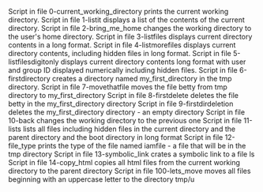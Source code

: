 Script in file 0-current_working_directory prints the current working directory.
Script in file 1-listit displays a list of the contents of the current directory.
Script in file 2-bring_me_home changes the working directory to the user's home directory.
Script in file 3-listfiles displays current directory contents in a long format.
Script in file 4-listmorefiles displays current directory contents, including hidden files in long format.
Script in file 5-listfilesdigitonly displays current directory contents long format with user and group ID displayed numerically including hidden files.
Script in file 6-firstdirectory creates a directory named my_first_directory in the tmp directory.
Script in file 7-movethatfile moves the file betty from tmp directory to my_first_directory
Script in file 8-firstdelete deletes the file betty in the my_first_directory directory
Script in file 9-firstdirdeletion deletes the my_first_directory directory - an empty directory
Script in file 10-back changes the working directory to the previous one
Script in file 11-lists lists all files including hidden files in the current directory and the parent directory and the boot directory in long format
Script in file 12-file_type prints the type of the file named iamfile - a file that will be in the tmp directory
Script in file 13-symbolic_link crates a symbolic link to a file ls
Script in file 14-copy_html copies all html files from the current working directory to the parent directory
Script in file 100-lets_move moves all files beginning with an uppercase letter to the directory tmp/u

